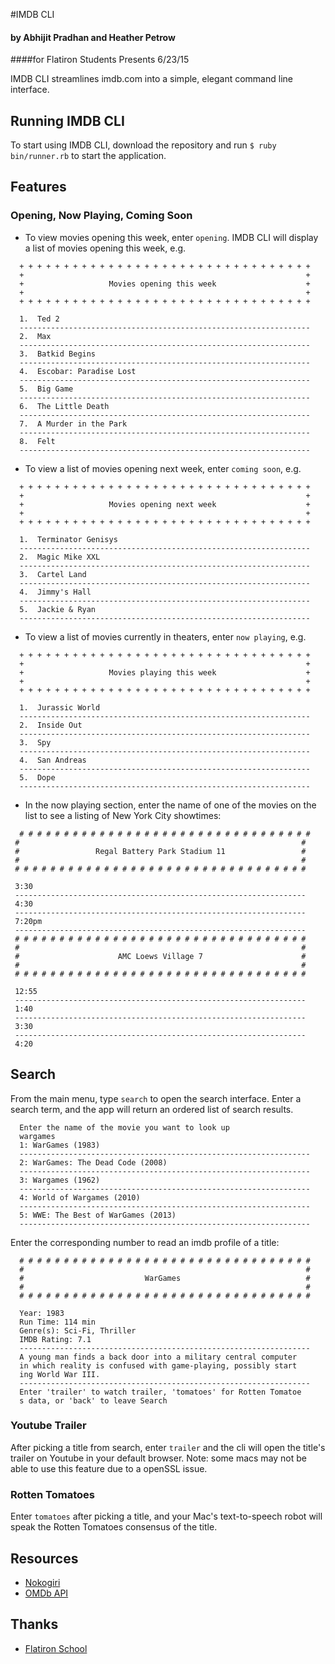 #IMDB CLI
#### by Abhijit Pradhan and Heather Petrow
####for Flatiron Students Presents 6/23/15

IMDB CLI streamlines imdb.com into a simple, elegant command line interface. 
## Running IMDB CLI
To start using IMDB CLI, download the repository and run `$ ruby bin/runner.rb` to start the application.

## Features
### Opening, Now Playing, Coming Soon
* To view movies opening this week, enter `opening`. IMDB CLI will display a list of movies opening this week, e.g.
```
  + + + + + + + + + + + + + + + + + + + + + + + + + + + + + + + + +
  +                                                               +
  +                   Movies opening this week                    +
  +                                                               +
  + + + + + + + + + + + + + + + + + + + + + + + + + + + + + + + + +

  1.  Ted 2 
  -----------------------------------------------------------------
  2.  Max 
  -----------------------------------------------------------------
  3.  Batkid Begins 
  -----------------------------------------------------------------
  4.  Escobar: Paradise Lost 
  -----------------------------------------------------------------
  5.  Big Game 
  -----------------------------------------------------------------
  6.  The Little Death 
  -----------------------------------------------------------------
  7.  A Murder in the Park 
  -----------------------------------------------------------------
  8.  Felt 
  -----------------------------------------------------------------
  ```
* To view a list of movies opening next week, enter `coming soon`, e.g.
```
  + + + + + + + + + + + + + + + + + + + + + + + + + + + + + + + + +
  +                                                               +
  +                   Movies opening next week                    +
  +                                                               +
  + + + + + + + + + + + + + + + + + + + + + + + + + + + + + + + + +

  1.  Terminator Genisys 
  -----------------------------------------------------------------
  2.  Magic Mike XXL 
  -----------------------------------------------------------------
  3.  Cartel Land 
  -----------------------------------------------------------------
  4.  Jimmy's Hall 
  -----------------------------------------------------------------
  5.  Jackie & Ryan 
  -----------------------------------------------------------------
```
* To view a list of movies currently in theaters, enter `now playing`, e.g.
```
  + + + + + + + + + + + + + + + + + + + + + + + + + + + + + + + + +
  +                                                               +
  +                   Movies playing this week                    +
  +                                                               +
  + + + + + + + + + + + + + + + + + + + + + + + + + + + + + + + + +

  1.  Jurassic World 
  -----------------------------------------------------------------
  2.  Inside Out 
  -----------------------------------------------------------------
  3.  Spy 
  -----------------------------------------------------------------
  4.  San Andreas 
  -----------------------------------------------------------------
  5.  Dope 
  -----------------------------------------------------------------
```
 *   In the now playing section, enter the name of one of the movies on the list to see a listing of New York City showtimes:
 ```
   # # # # # # # # # # # # # # # # # # # # # # # # # # # # # # # # #
  #                                                               #
  #                 Regal Battery Park Stadium 11                 #
  #                                                               #
  # # # # # # # # # # # # # # # # # # # # # # # # # # # # # # # # #

  3:30
  -----------------------------------------------------------------
  4:30
  -----------------------------------------------------------------
  7:20pm
  -----------------------------------------------------------------
  # # # # # # # # # # # # # # # # # # # # # # # # # # # # # # # # #
  #                                                               #
  #                      AMC Loews Village 7                      #
  #                                                               #
  # # # # # # # # # # # # # # # # # # # # # # # # # # # # # # # # #

  12:55
  -----------------------------------------------------------------
  1:40
  -----------------------------------------------------------------
  3:30
  -----------------------------------------------------------------
  4:20
```
 
## Search
From the main menu, type `search` to open the search interface. Enter a search term, and the app will return an ordered list of search results.
```
  Enter the name of the movie you want to look up
  wargames
  1: WarGames (1983)
  -----------------------------------------------------------------
  2: WarGames: The Dead Code (2008)
  -----------------------------------------------------------------
  3: Wargames (1962)
  -----------------------------------------------------------------
  4: World of Wargames (2010)
  -----------------------------------------------------------------
  5: WWE: The Best of WarGames (2013)
  -----------------------------------------------------------------
  ```
Enter the corresponding number to read an imdb profile of a title:
```
  # # # # # # # # # # # # # # # # # # # # # # # # # # # # # # # # #
  #                                                               #
  #                           WarGames                            #
  #                                                               #
  # # # # # # # # # # # # # # # # # # # # # # # # # # # # # # # # #

  Year: 1983
  Run Time: 114 min
  Genre(s): Sci-Fi, Thriller
  IMDB Rating: 7.1
  -----------------------------------------------------------------
  A young man finds a back door into a military central computer 
  in which reality is confused with game-playing, possibly start
  ing World War III.
  -----------------------------------------------------------------
  Enter 'trailer' to watch trailer, 'tomatoes' for Rotten Tomatoe
  s data, or 'back' to leave Search
  ```
### Youtube Trailer
After picking a title from search, enter `trailer` and the cli will open the title's trailer on Youtube in your default browser.
Note: some macs may not be able to use this feature due to a openSSL issue.
### Rotten Tomatoes
Enter `tomatoes` after picking a title, and your Mac's text-to-speech robot will speak the Rotten Tomatoes consensus of the title.

## Resources
* [Nokogiri](http://www.nokogiri.org/)
* [OMDb API](http://www.omdbapi.com/)

## Thanks
* [Flatiron School](http://flatironschool.com/)